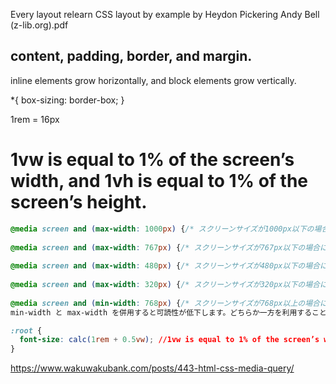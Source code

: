 Every layout relearn CSS layout by example by Heydon Pickering Andy Bell (z-lib.org).pdf
## content, padding, border, and margin.

inline elements grow horizontally, and block elements grow vertically.

*{
box-sizing: border-box;
}

1rem = 16px

# 1vw is equal to 1% of the screen’s width, and 1vh is equal to 1% of the screen’s height.

```css
@media screen and (max-width: 1000px) {/* スクリーンサイズが1000px以下の場合に適用 */} 
 
@media screen and (max-width: 767px) {/* スクリーンサイズが767px以下の場合に適用 */} 
 
@media screen and (max-width: 480px) {/* スクリーンサイズが480px以下の場合に適用 */} 
 
@media screen and (max-width: 320px) {/* スクリーンサイズが320px以下の場合に適用 */} 
 
@media screen and (min-width: 768px) {/* スクリーンサイズが768px以上の場合に適用 */} 
min-width と max-width を併用すると可読性が低下します。どちらか一方を利用することをおすすめします。

:root {
  font-size: calc(1rem + 0.5vw); //1vw is equal to 1% of the screen’s width, and 1vh is equal to 1% of the screen’s height.
}
```
https://www.wakuwakubank.com/posts/443-html-css-media-query/

